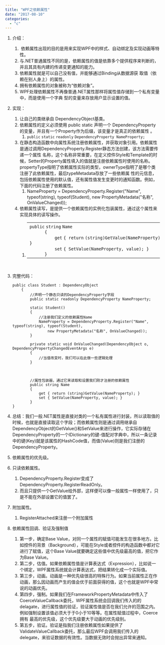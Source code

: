 ```yaml
---
title: "WPF之依赖属性"
date: "2017-08-10"
categories: 
  - "c"
---
```


1. 介绍：
    1.  依赖属性出现的目的是用来实现WPF中的样式、自动绑定及实现动画等特性。
    2. 与.NET普通属性不同的是，依赖属性的值是依靠多个提供程序来判断的，并且其具有内建的传递变更通知的能力。
    3. 依赖属性就是可以自己没有值，并能够通过Binding从数据源获 取值（依赖在别人身上）的属性。
    4. 拥有依赖属性的对象被称为“依赖对象”。
    5. WPF处理依赖属性不再像普通.NET属性那样将属性值存储到一个私有变量中，而是使用一个字典 型的变量来存放用户显示设置的值。
2. 实现：
    1. 让自己的类继承自 DependencyObject基类。
    2. 依赖属性的定义必须使用 public static 声明一个 DependencyProperty的变量，并且有一个Property作为后缀，该变量才是真正的依赖属性 。
        1. `public` `static` `readonly` `DependencyProperty NameProperty;`
    3. 在静态构造函数中向属性系统注册依赖属性，并获取对象引用。依赖属性是通过调用DependencyProperty.Register静态方法创建，该方法需要传递一个属性 名称，这个名称非常重要，在定义控件Style和Template的时候，Setter的Property属性填入的值就是注册依赖属性时使用的名称。propertyType指明了依赖属性实际的类型，ownerType指明了是哪个类注册了此依赖属性，最后typeMetadata存放了一些依赖属 性的元信息，包括依赖属性使用的默认值，还有属性值发生变更时的通知函数。例如，下面的代码注册了依赖属性。
        1. NameProperty = DependencyProperty.Register("Name", typeof(string), typeof(Student), new PropertyMetadata("名称", OnValueChanged));
    4. 依赖属性读写，是提供一个依赖属性的实例化包装属性，通过这个属性来实现具体的读写操作。
        1. <table border="0" cellspacing="0" cellpadding="0"><tbody><tr><td class="code"><div class="container"><div class="line number1 index0 alt2"><code class="csharp keyword">public</code>&nbsp;<code class="csharp keyword">string</code>&nbsp;<code class="csharp plain">Name</code></div><div class="line number2 index1 alt1"></div><div class="line number3 index2 alt2"><code class="csharp spaces">&nbsp;&nbsp;&nbsp;&nbsp;&nbsp;&nbsp;</code><code class="csharp plain">{</code></div><div class="line number4 index3 alt1"></div><div class="line number5 index4 alt2"><code class="csharp spaces">&nbsp;&nbsp;&nbsp;&nbsp;&nbsp;&nbsp;&nbsp;&nbsp;&nbsp;&nbsp;</code><code class="csharp keyword">get</code>&nbsp;<code class="csharp plain">{&nbsp;</code><code class="csharp keyword">return</code>&nbsp;<code class="csharp plain">(</code><code class="csharp keyword">string</code><code class="csharp plain">)GetValue(NameProperty); }</code></div><div class="line number6 index5 alt1"></div><div class="line number7 index6 alt2"><code class="csharp spaces">&nbsp;&nbsp;&nbsp;&nbsp;&nbsp;&nbsp;&nbsp;&nbsp;&nbsp;&nbsp;</code><code class="csharp keyword">set</code>&nbsp;<code class="csharp plain">{ SetValue(NameProperty, value); }</code></div><div class="line number8 index7 alt1"></div><div class="line number9 index8 alt2"><code class="csharp spaces">&nbsp;&nbsp;&nbsp;&nbsp;&nbsp;&nbsp;</code><code class="csharp plain">}</code></div></div></td></tr></tbody></table>
            
             
3. 完整代码：
    
    ```
    public class Student : DependencyObject
        {
            //声明一个静态只读的DependencyProperty字段
            public static readonly DependencyProperty NameProperty;
     
            static Student()
            {
                //注册我们定义的依赖属性Name
                NameProperty = DependencyProperty.Register("Name", typeof(string), typeof(Student),
                    new PropertyMetadata("名称", OnValueChanged));
            }
     
            private static void OnValueChanged(DependencyObject o, DependencyPropertyChangedEventArgs e)
            {
                //当值改变时，我们可以在此做一些逻辑处理
            }
     
      
     
            //属性包装器，通过它来读取和设置我们刚才注册的依赖属性
            public string Name
            {
                get { return (string)GetValue(NameProperty); }
                set { SetValue(NameProperty, value); }
            }
    }
    
    ```
    
4. 总结：我们一般.NET属性是直接对类的一个私有属性进行封装，所以读取值的时候，也就是直接读取这个字段；而依赖属性则是通过调用继承自DependencyObject的GetValue()和SetValue来进行操作，它实际存储在DependencyProperty的一个IDictionary的键-值配对字典中，所以一条记录中的键(Key)就是该属性的HashCode值，而值(Value)则是我们注册的DependencyProperty。
5. 依赖属性的优先级。
6. 只读依赖属性。
    1. DependencyProperty.Register变成了DependencyProperty.RegisterReadOnly。
    2. 而且只提供一个GetValue给外部，这样便可以像一般属性一样使用了，只是不能在外部设置它的值罢了。
7. 附加属性。
    1. RegisterAttached来注册一个附加属性
8. 依赖属性回调、验证及强制值
    1. 第一步，确定Base Value，对同一个属性的赋值可能发生在很多地方。比如控件的背景（Background），可能在Style或者控件的构造函数中都对它进行了赋值，这个Base Value就要确定这些值中优先级最高的值，把它作为Base Value。
    2. 第二步，估值。如果依赖属性值是计算表达式（Expression），比如说一个绑定，WPF属性系统就会计算表达式，把结果转化成一个实际值。
    3. 第三步，动画。动画是一种优先级很高的特殊行为。如果当前属性正在作动画，那么因动画而产生的值会优于前面获得的值，这个也就是WPF中常说的动画优先。
    4. 第四步，强制。如果我们在FrameworkPropertyMetadata中传入了 CoerceValueCallback委托，WPF属性系统会回调我们传入的的delagate，进行属性值的验证，验证属性值是否在我们允许的范围之内。例如强制设置该值必须大于于0小于10等等。在属性赋值过程中，Coerce拥有 最高的优先级，这个优先级要大于动画的优先级别。
    5. 第五步，验证。验证是指我们注册依赖属性如果提供了ValidateValueCallback委托，那么最后WPF会调用我们传入的delegate，来验证数据的有效性。当数据无效时会抛出异常来通知。
